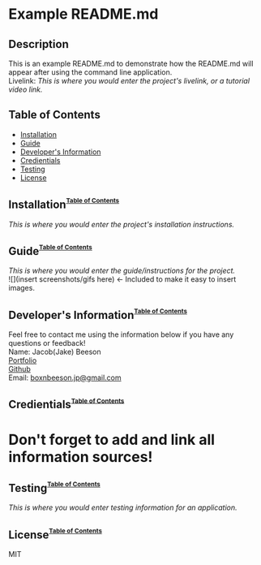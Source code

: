 # Example README.md
  ## Description
  This is an example README.md to demonstrate how the README.md will appear after using the command line application.
  <br>
  Livelink: <i>This is where you would enter the project's livelink, or a tutorial video link.</i>

  ## <a name="toc">Table of Contents</a>
  * [Installation](#installation)
  * [Guide](#guide)
  * [Developer's Information](#devInfo)
  * [Credientials](#credientials)
  * [Testing](#testing)
  * [License](#license)
  
  ## <a name="installation">Installation</a><sup><sup><sub>[Table of Contents](#toc)</sub></sup></sup>
  <i>This is where you would enter the project's installation instructions.</i>
  ## <a name="guide">Guide</a><sup><sup><sub>[Table of Contents](#toc)</sub></sup></sup>
  <i>This is where you would enter the guide/instructions for the project.</i>
  <br>
  ![](insert screenshots/gifs here) <- Included to make it easy to insert images.
  ## <a name="devInfo">Developer's Information</a><sup><sup><sub>[Table of Contents](#toc)</sub></sup></sup>
  Feel free to contact me using the information below if you have any questions or feedback!
  <br>
  Name: Jacob(Jake) Beeson
  <br>
  [Portfolio](https://boxnbeeson.github.io/Portfolio/)
  <br>
  [Github](https://github.com/boxnbeeson)
  <br>
  Email: boxnbeeson.jp@gmail.com
  ## <a name="credientials">Credientials</a><sup><sup><sub>[Table of Contents](#toc)</sub></sup></sup>
  # Don't forget to add and link all information sources!
  ## <a name="testing">Testing</a><sup><sup><sub>[Table of Contents](#toc)</sub></sup></sup>
  <i>This is where you would enter testing information for an application.</i>
  ## <a name="license">License</a><sup><sup><sub>[Table of Contents](#toc)</sub></sup></sup>
  MIT
